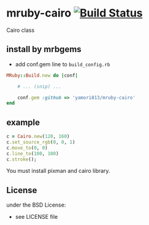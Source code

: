 # mruby-cairo   [![Build Status](https://travis-ci.org/yamori813/mruby-cairo.svg?branch=master)](https://travis-ci.org/yamori813/mruby-cairo)
Cairo class
## install by mrbgems
- add conf.gem line to `build_config.rb`

```ruby
MRuby::Build.new do |conf|

    # ... (snip) ...

    conf.gem :github => 'yamori813/mruby-cairo'
end
```
## example
```ruby
c = Cairo.new(120, 160)
c.set_source_rgb(0, 0, 1)
c.move_to(0, 0)
c.line_to(100, 100)
c.stroke();
```

You must install pixman and cairo library.

## License
under the BSD License:
- see LICENSE file
